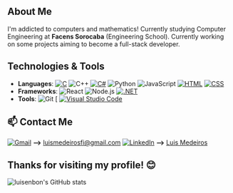 ##  About Me
I'm addicted to computers and mathematics! Currently studying Computer Engineering at **Facens Sorocaba** (Engineering School). Currently working on some projects aiming to become a full-stack developer.


##  Technologies & Tools
- **Languages**: [![C](https://img.shields.io/badge/C-00599C?logo=c&logoColor=white)](#) ![C++](https://img.shields.io/badge/-C++-00599C?style=flat&logo=c%2B%2B&logoColor=white) [![C#](https://custom-icon-badges.demolab.com/badge/C%23-%23239120.svg?logo=cshrp&logoColor=white)](#) ![Python](https://img.shields.io/badge/-Python-333333?style=flat&logo=python) ![JavaScript](https://img.shields.io/badge/-JavaScript-333333?style=flat&logo=javascript)  [![HTML](https://img.shields.io/badge/HTML-%23E34F26.svg?logo=html5&logoColor=white)](#) [![CSS](https://img.shields.io/badge/CSS-1572B6?logo=css3&logoColor=fff)](#)
- **Frameworks**: ![React](https://img.shields.io/badge/-React-333333?style=flat&logo=react) ![Node.js](https://img.shields.io/badge/-Node.js-333333?style=flat&logo=node.js) [![.NET](https://img.shields.io/badge/.NET-512BD4?logo=dotnet&logoColor=fff)](#) 
- **Tools**: ![Git](https://img.shields.io/badge/-Git-333333?style=flat&logo=git) [ [![Visual Studio Code](https://custom-icon-badges.demolab.com/badge/Visual%20Studio%20Code-0078d7.svg?logo=vsc&logoColor=white)](#)


<!-- ![Docker](https://img.shields.io/badge/-Docker-333333?style=flat&logo=docker) -->
## 📫 Contact Me
[![Gmail](https://img.shields.io/badge/Gmail-D14836?logo=gmail&logoColor=white)](#) **-->** [luismedeirosfi@gmail.com](mailto:pivarcivittorio@gmail.com)
[![LinkedIn](https://img.shields.io/badge/Linkedin-%230077B5.svg?logo=linkedin&logoColor=white)](#) **-->** [Luis Medeiros](www.linkedin.com/in/-luis-medeiros)

## Thanks for visiting my profile! 😊

![luisenbon's GitHub stats](https://github-readme-stats.vercel.app/api?username=luisenbon&theme=graywhite&show_icons=true)
